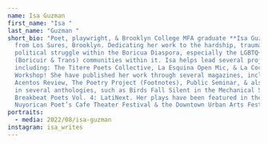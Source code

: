 ```yaml
---
name: Isa Guzman
first_name: "Isa "
last_name: "Guzman "
short_bio: "Poet, playwright, & Brooklyn College MFA graduate **Isa Guzman** is
  from Los Sures, Brooklyn. Dedicating her work to the hardship, traumas, &
  political struggle within the Boricua Diaspora, especially the LGBTQ+
  (Boricuir & Trans) communities within it. Isa helps lead several projects
  including: The Titere Poets Collective, La Esquina Open Mic, & La Cocina
  Workshop! She have published her work through several magazines, including The
  Acentos Review, The Poetry Project (Footnotes), Public Seminar, & also appears
  in several anthologies, such as Birds Fall Silent in the Mechanical Sea & The
  Breakbeat Poets Vol. 4: LatiNext. Her plays have been featured in the
  Nuyorican Poet’s Cafe Theater Festival & the Downtown Urban Arts Festival"
portraits:
  - media: 2022/08/isa-guzman
instagram: isa_writes
---
```

